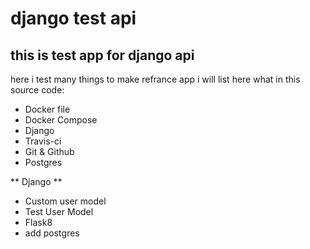 # django test api

## this is test app for django api

here i test many things to make refrance app 
i will list here what in this source code:

- Docker file
- Docker Compose
- Django
- Travis-ci
- Git & Github
- Postgres

** Django **
- Custom user model
- Test User Model
- Flask8
- add postgres
